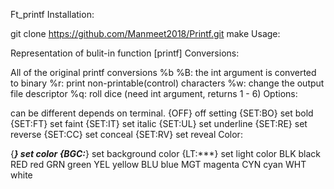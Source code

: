 Ft_printf
Installation:

git clone https://github.com/Manmeet2018/Printf.git
make
Usage:

Representation of bulit-in function [printf]
Conversions:

All of the original printf conversions
%b %B: the int argument is converted to binary
%r: print non-printable(control) characters
%w: change the output file descriptor
%q: roll dice (need int argument, returns 1 - 6)
Options:

can be different depends on terminal.
{OFF} off setting
{SET:BO} set bold
{SET:FT} set faint
{SET:IT} set italic
{SET:UL} set underline
{SET:RE} set reverse
{SET:CC} set conceal
{SET:RV} set reveal
Color:

{***} set color
{BGC:***} set background color
{LT:***} set light color
BLK black
RED red
GRN green
YEL yellow
BLU blue
MGT magenta
CYN cyan
WHT white
